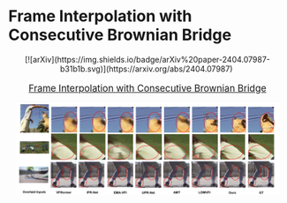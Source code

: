 # Frame Interpolation with Consecutive Brownian Bridge

<div align="center">
[![arXiv](https://img.shields.io/badge/arXiv%20paper-2404.07987-b31b1b.svg)](https://arxiv.org/abs/2404.07987)&nbsp;
</div>
<p align="center" style="font-size: larger;">
  <a href="https://zonglinl.github.io/videointerp/">Frame Interpolation with Consecutive Brownian Bridge</a>
</p>

<p align="center">
<img src="images/Teaser.jpg" width=95%>
<p>
